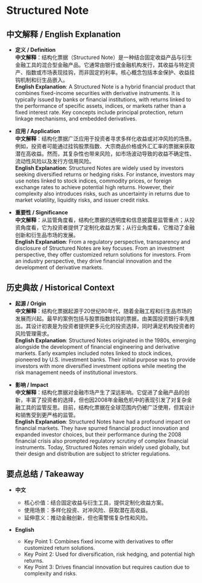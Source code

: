 # Structured Note

## 中文解释 / English Explanation

* **定义 / Definition**  
  **中文解释**：结构化票据（Structured Note）是一种结合固定收益产品与衍生金融工具的混合型金融产品。它通常由银行或金融机构发行，其收益与特定资产、指数或市场表现挂钩，而非固定的利率。核心概念包括本金保护、收益挂钩机制和衍生品嵌入。  
  **English Explanation**: A Structured Note is a hybrid financial product that combines fixed-income securities with derivative instruments. It is typically issued by banks or financial institutions, with returns linked to the performance of specific assets, indices, or markets rather than a fixed interest rate. Key concepts include principal protection, return linkage mechanisms, and embedded derivatives.

* **应用 / Application**  
  **中文解释**：结构化票据广泛应用于投资者寻求多样化收益或对冲风险的场景。例如，投资者可能通过挂钩股票指数、大宗商品价格或外汇汇率的票据来获取潜在高收益。然而，其复杂性也带来风险，如市场波动导致的收益不确定性、流动性风险以及发行方信用风险。  
  **English Explanation**: Structured Notes are widely used by investors seeking diversified returns or hedging risks. For instance, investors may use notes linked to stock indices, commodity prices, or foreign exchange rates to achieve potential high returns. However, their complexity also introduces risks, such as uncertainty in returns due to market volatility, liquidity risks, and issuer credit risks.

* **重要性 / Significance**  
  **中文解释**：从监管角度看，结构化票据的透明度和信息披露是监管重点；从投资角度看，它为投资者提供了定制化收益方案；从行业角度看，它推动了金融创新和衍生品市场的发展。  
  **English Explanation**: From a regulatory perspective, transparency and disclosure of Structured Notes are key focuses. From an investment perspective, they offer customized return solutions for investors. From an industry perspective, they drive financial innovation and the development of derivative markets.

## 历史典故 / Historical Context

* **起源 / Origin**  
  **中文解释**：结构化票据起源于20世纪80年代，随着金融工程和衍生品市场的发展而兴起。最早的案例包括与股票指数挂钩的票据，由美国投资银行率先推出。其设计初衷是为投资者提供更多元化的投资选择，同时满足机构投资者的风险管理需求。  
  **English Explanation**: Structured Notes originated in the 1980s, emerging alongside the development of financial engineering and derivative markets. Early examples included notes linked to stock indices, pioneered by U.S. investment banks. Their initial purpose was to provide investors with more diversified investment options while meeting the risk management needs of institutional investors.

* **影响 / Impact**  
  **中文解释**：结构化票据对金融市场产生了深远影响。它促进了金融产品的创新，丰富了投资者的选择，但也因2008年金融危机中的表现引发了对复杂金融工具的监管反思。目前，结构化票据在全球范围内仍被广泛使用，但其设计和销售受到更严格的监管。  
  **English Explanation**: Structured Notes have had a profound impact on financial markets. They have spurred financial product innovation and expanded investor choices, but their performance during the 2008 financial crisis also prompted regulatory scrutiny of complex financial instruments. Today, Structured Notes remain widely used globally, but their design and distribution are subject to stricter regulations.

## 要点总结 / Takeaway

* **中文**  
  - 核心价值：结合固定收益与衍生工具，提供定制化收益方案。  
  - 使用场景：多样化投资、对冲风险、获取潜在高收益。  
  - 延伸意义：推动金融创新，但也需警惕复杂性和风险。

* **English**  
  - Key Point 1: Combines fixed income with derivatives to offer customized return solutions.  
  - Key Point 2: Used for diversification, risk hedging, and potential high returns.  
  - Key Point 3: Drives financial innovation but requires caution due to complexity and risks.